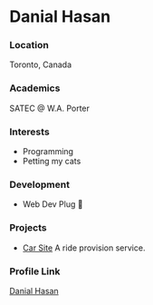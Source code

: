 # Danial Hasan

### Location

Toronto, Canada

### Academics

SATEC @ W.A. Porter

### Interests

- Programming
- Petting my cats

### Development

- Web Dev Plug 🔌

### Projects

- [Car Site](https://www.github.com/danialhasan/car-site) A ride provision service. 

### Profile Link

[Danial Hasan](https://www.github.com/danialhasan)
